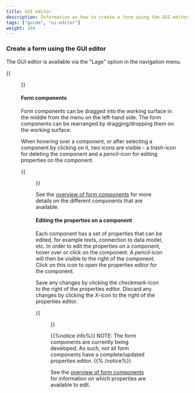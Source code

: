 ```yaml
---
title: GUI editor
description: Information on how to create a form using the GUI editor
tags: ["guide", "ui-editor"]
weight: 104
---
```


### Create a form using the GUI editor

The GUI editor is available via the "Lage" option in the navigation menu. 

{{<figure src="ui-editor-empty.png?width=1000" title="GUI editor">}}

#### Form components
Form components can be dragged into the working surface in the middle from the menu on the left-hand side. The form components can be rearranged by dragging/dropping them on the working surface.

When hovering over a component, or after selecting a component by clicking on it, two icons are visible - a _trash_-icon for deleting the component and a _pencil_-icon for editing properties on the component. 

{{<figure src="ui-editor-add-components.gif?width=1000" title="GUI editor - add components">}}

See the [overview of form components](../../solutions/altinn-studio/functional/ui-designer/components/) for more details on the different components that are available.

#### Editing the properties on a component
Each component has a set of properties that can be edited, for example texts, connection to data model, etc. In order to edit the properties on a component, hover over or click on the component. A _pencil_-icon will then be visible to the right of the component. Click on this icon to open the properties editor for the component. 

Save any changes by clicking the _checkmark_-icon to the right of the properties editor. Discard any changes by clicking the _X_-icon to the right of the properties editor.

{{<figure src="ui-editor-edit-properties.png?width=1000" title="GUI editor - edit properties on a component">}}

{{%notice info%}}
NOTE: The form components are currently being developed. As such, not all form components have a complete/updated properties editor.
{{% /notice%}}

See the [overview of form components](components) for information on which properties are available to edit.